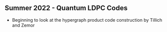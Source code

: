 ## Summer 2022 - Quantum LDPC Codes
* Beginning to look at the hypergraph product code construction by Tillich and Zemor

